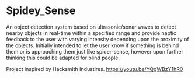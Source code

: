 # Spidey_Sense

An object detection system based on ultrasonic/sonar waves to detect nearby objects in real-time within a specified range and provide haptic feedback to the user with varying intensity depending upon the proximity of the objects. Initially intended to let the user know if something is behind them or is approaching them just like spider-sense, however upon further thinking this could be adapted for blind people.

Project inspired by Hacksmith Industires. https://youtu.be/YQgWBzY1hR0
